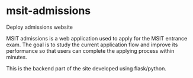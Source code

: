 # msit-admissions
Deploy admissions website


MSIT admissions is a web application used to apply for the MSIT entrance exam. The goal is to study the current application flow and improve its performance so that users can complete the applying process within minutes.

This is the backend part of the site developed using flask/python.
